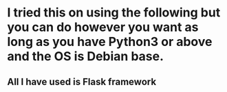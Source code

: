 # I tried this on using the following but you can do however you want as long as you have Python3 or above and the OS is Debian base.

## All I have used is Flask framework

